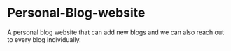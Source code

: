 # Personal-Blog-website
A personal blog website that can add new blogs and we can also reach out to every blog individually.
